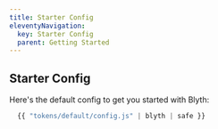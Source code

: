 ```yaml
---
title: Starter Config
eleventyNavigation:
  key: Starter Config
  parent: Getting Started
---
```


## Starter Config

Here's the default config to get you started with Blyth:

<!-- prettier-ignore -->
```js
  {{ "tokens/default/config.js" | blyth | safe }}
```
